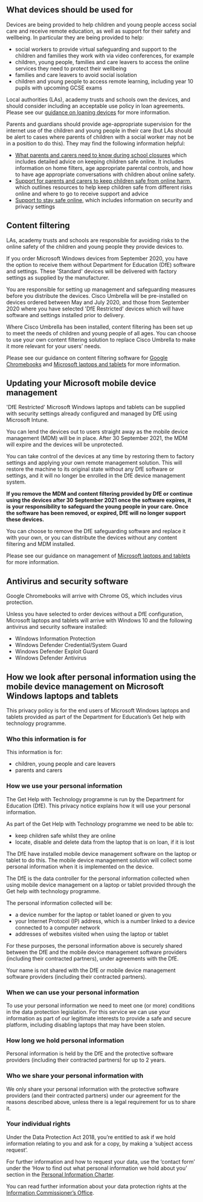 ## What devices should be used for

Devices are being provided to help children and young people access social care and receive remote education, as well as support for their safety and wellbeing. In particular they are being provided to help:

* social workers to provide virtual safeguarding and support to the children and families they work with via video conferences, for example 
* children, young people, families and care leavers to access the online services they need to protect their wellbeing
* families and care leavers to avoid social isolation
* children and young people to access remote learning, including year 10 pupils with upcoming GCSE exams

Local authorities (LAs), academy trusts and schools own the devices, and should consider including an acceptable use policy in loan agreements. Please see our [guidance on loaning devices](/devices/distributing-devices) for more information.

Parents and guardians should provide age-appropriate supervision for the internet use of the children and young people in their care (but LAs should be alert to cases where parents of children with a social worker may not be in a position to do this). They may find the following information helpful:

* [What parents and carers need to know during school closures](https://www.gov.uk/government/publications/closure-of-educational-settings-information-for-parents-and-carers) which includes detailed advice on keeping children safe online. It includes information on home filters, age appropriate parental controls, and how to have age appropriate conversations with children about online safety.
* [Support for parents and carers to keep children safe from online harm](https://www.gov.uk/government/publications/coronavirus-covid-19-keeping-children-safe-online/coronavirus-covid-19-support-for-parents-and-carers-to-keep-children-safe-online), which outlines resources to help keep children safe from different risks online and where to go to receive support and advice
* [Support to stay safe online](https://www.gov.uk/guidance/covid-19-staying-safe-online), which includes information on security and privacy settings

## Content filtering

LAs, academy trusts and schools are responsible for avoiding risks to the online safety of the children and young people they provide devices to.

If you order Microsoft Windows devices from September 2020, you have the option to receive them without Department for Education (DfE) software and settings. These 'Standard' devices will be delivered with factory settings as supplied by the manufacturer. 

You are responsible for setting up management and safeguarding measures before you distribute the devices.
Cisco Umbrella will be pre-installed on devices ordered between May and July 2020, and those from September 2020 where you have selected 'DfE Restricted' devices which will have software and settings installed prior to delivery.

Where Cisco Umbrella has been installed, content filtering has been set up to meet the needs of children and young people of all ages. You can choose to use your own content filtering solution to replace Cisco Umbrella to make it more relevant for your users’ needs.

Please see our guidance on content filtering software for [Google Chromebooks](/devices/preparing-chromebooks) and [Microsoft laptops and tablets](/devices/preparing-microsoft-windows-laptops-and-tablets) for more information.

Updating your Microsoft mobile device management
------------------------------------------------

'DfE Restricted' Microsoft Windows laptops and tablets can be supplied with security settings already configured and managed by DfE using Microsoft Intune.

You can lend the devices out to users straight away as the mobile device management (MDM) will be in place. After 30 September 2021, the MDM will expire and the devices will be unprotected.

You can take control of the devices at any time by restoring them to factory settings and applying your own remote management solution. This will restore the machine to its original state without any DfE software or settings, and it will no longer be enrolled in the DfE device management system.

**If you remove the MDM and content filtering provided by DfE or continue using the devices after 30 September 2021 once the software expires, it is your responsibility to safeguard the young people in your care. Once the software has been removed, or expired, DfE will no longer support these devices.**  

You can choose to remove the DfE safeguarding software and replace it with your own, or you can distribute the devices without any content filtering and MDM installed. 

Please see our guidance on management of [Microsoft laptops and tablets](/devices/preparing-microsoft-windows-laptops-and-tablets) for more information.

## Antivirus and security software

Google Chromebooks will arrive with Chrome OS, which includes virus protection.  

Unless you have selected to order devices without a DfE configuration, Microsoft laptops and tablets will arrive with Windows 10 and the following antivirus and security software installed:

* Windows Information Protection
* Windows Defender Credential/System Guard
* Windows Defender Exploit Guard
* Windows Defender Antivirus

## How we look after personal information using the mobile device management on Microsoft Windows laptops and tablets

This privacy policy is for the end users of Microsoft Windows laptops and tablets provided as part of the Department for Education’s Get help with technology programme.

### Who this information is for

This information is for:

* children, young people and care leavers
* parents and carers

### How we use your personal information
The Get Help with Technology programme is run by the Department for Education (DfE). This privacy notice explains how it will use your personal information.

As part of the Get Help with Technology programme we need to be able to:

* keep children safe whilst they are online
* locate, disable and delete data from the laptop that is on loan, if it is lost

The DfE have installed mobile device management software on the laptop or tablet to do this. The mobile device management solution will collect some personal information when it is implemented on the device.

The DfE is the data controller for the personal information collected when using mobile device management on a laptop or tablet provided through the Get help with technology programme.

The personal information collected will be:

* a device number for the laptop or tablet loaned or given to you
* your Internet Protocol (IP) address, which is a number linked to a device connected to a computer network
* addresses of websites visited when using the laptop or tablet

For these purposes, the personal information above is securely shared between the DfE and the mobile device management software providers (including their contracted partners), under agreements with the DfE.

Your name is not shared with the DfE or mobile device management software providers (including their contracted partners).

### When we can use your personal information

To use your personal information we need to meet one (or more) conditions in the data protection legislation. For this service we can use your information as part of our legitimate interests to provide a safe and secure platform, including disabling laptops that may have been stolen.

### How long we hold personal information

Personal information is held by the DfE and the protective software providers (including their contracted partners) for up to 2 years.

### Who we share your personal information with

We only share your personal information with the protective software providers (and their contracted partners) under our agreement for the reasons described above, unless there is a legal requirement for us to share it.

### Your individual rights

Under the Data Protection Act 2018, you’re entitled to ask if we hold information relating to you and ask for a copy, by making a ‘subject access request’.

For further information and how to request your data, use the ‘contact form’ under the ‘How to find out what personal information we hold about you’ section in the [Personal Information Charter](https://www.gov.uk/government/organisations/department-for-education/about/personal-information-charter).

You can read further information about your data protection rights at the [Information Commissioner’s Office](https://ico.org.uk/).
